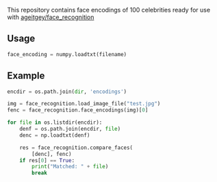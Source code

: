 This repository contains face encodings of 100 celebrities ready for use with [ageitgey/face_recognition](https://github.com/ageitgey/face_recognition)

## Usage

```python
face_encoding = numpy.loadtxt(filename)
```

## Example

```python
encdir = os.path.join(dir, 'encodings')

img = face_recognition.load_image_file("test.jpg")
fenc = face_recognition.face_encodings(img)[0]

for file in os.listdir(encdir):
    denf = os.path.join(encdir, file)
    denc = np.loadtxt(denf)

    res = face_recognition.compare_faces(
        [denc], fenc)
    if res[0] == True:
        print("Matched: " + file)
        break
```
